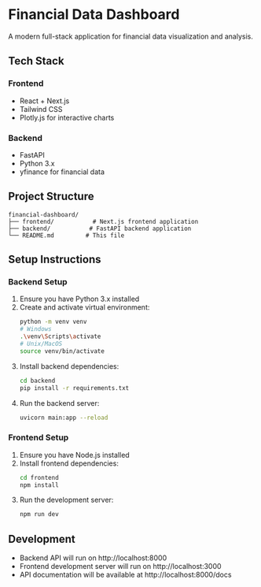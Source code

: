 # Financial Data Dashboard

A modern full-stack application for financial data visualization and analysis.

## Tech Stack

### Frontend
- React + Next.js
- Tailwind CSS
- Plotly.js for interactive charts

### Backend
- FastAPI
- Python 3.x
- yfinance for financial data

## Project Structure
```
financial-dashboard/
├── frontend/           # Next.js frontend application
├── backend/           # FastAPI backend application
└── README.md         # This file
```

## Setup Instructions

### Backend Setup
1. Ensure you have Python 3.x installed
2. Create and activate virtual environment:
   ```bash
   python -m venv venv
   # Windows
   .\venv\Scripts\activate
   # Unix/MacOS
   source venv/bin/activate
   ```
3. Install backend dependencies:
   ```bash
   cd backend
   pip install -r requirements.txt
   ```
4. Run the backend server:
   ```bash
   uvicorn main:app --reload
   ```

### Frontend Setup
1. Ensure you have Node.js installed
2. Install frontend dependencies:
   ```bash
   cd frontend
   npm install
   ```
3. Run the development server:
   ```bash
   npm run dev
   ```

## Development
- Backend API will run on http://localhost:8000
- Frontend development server will run on http://localhost:3000
- API documentation will be available at http://localhost:8000/docs 